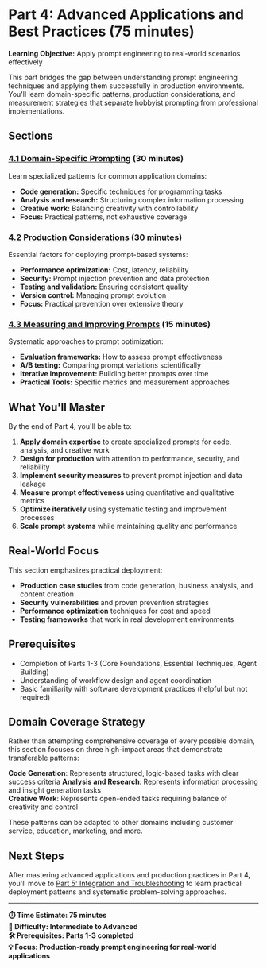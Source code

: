 # Part 4: Advanced Applications and Best Practices (75 minutes)

**Learning Objective:** Apply prompt engineering to real-world scenarios effectively

This part bridges the gap between understanding prompt engineering techniques and applying them successfully in production environments. You'll learn domain-specific patterns, production considerations, and measurement strategies that separate hobbyist prompting from professional implementations.

## Sections

### [4.1 Domain-Specific Prompting](01-domain-specific.md) (30 minutes)
Learn specialized patterns for common application domains:
- **Code generation:** Specific techniques for programming tasks
- **Analysis and research:** Structuring complex information processing
- **Creative work:** Balancing creativity with controllability
- **Focus:** Practical patterns, not exhaustive coverage

### [4.2 Production Considerations](02-production.md) (30 minutes)
Essential factors for deploying prompt-based systems:
- **Performance optimization:** Cost, latency, reliability
- **Security:** Prompt injection prevention and data protection
- **Testing and validation:** Ensuring consistent quality
- **Version control:** Managing prompt evolution
- **Focus:** Practical prevention over extensive theory

### [4.3 Measuring and Improving Prompts](03-measurement.md) (15 minutes)
Systematic approaches to prompt optimization:
- **Evaluation frameworks:** How to assess prompt effectiveness
- **A/B testing:** Comparing prompt variations scientifically
- **Iterative improvement:** Building better prompts over time
- **Practical Tools:** Specific metrics and measurement approaches

## What You'll Master

By the end of Part 4, you'll be able to:

1. **Apply domain expertise** to create specialized prompts for code, analysis, and creative work
2. **Design for production** with attention to performance, security, and reliability
3. **Implement security measures** to prevent prompt injection and data leakage
4. **Measure prompt effectiveness** using quantitative and qualitative metrics
5. **Optimize iteratively** using systematic testing and improvement processes
6. **Scale prompt systems** while maintaining quality and performance

## Real-World Focus

This section emphasizes practical deployment:
- **Production case studies** from code generation, business analysis, and content creation
- **Security vulnerabilities** and proven prevention strategies
- **Performance optimization** techniques for cost and speed
- **Testing frameworks** that work in real development environments

## Prerequisites

- Completion of Parts 1-3 (Core Foundations, Essential Techniques, Agent Building)
- Understanding of workflow design and agent coordination
- Basic familiarity with software development practices (helpful but not required)

## Domain Coverage Strategy

Rather than attempting comprehensive coverage of every possible domain, this section focuses on three high-impact areas that demonstrate transferable patterns:

**Code Generation**: Represents structured, logic-based tasks with clear success criteria
**Analysis and Research**: Represents information processing and insight generation tasks  
**Creative Work**: Represents open-ended tasks requiring balance of creativity and control

These patterns can be adapted to other domains including customer service, education, marketing, and more.

## Next Steps

After mastering advanced applications and production practices in Part 4, you'll move to [Part 5: Integration and Troubleshooting](../part5/README.md) to learn practical deployment patterns and systematic problem-solving approaches.

---

**⏱️ Time Estimate: 75 minutes**  
**🎯 Difficulty: Intermediate to Advanced**  
**🛠️ Prerequisites: Parts 1-3 completed**  
**💡 Focus: Production-ready prompt engineering for real-world applications**